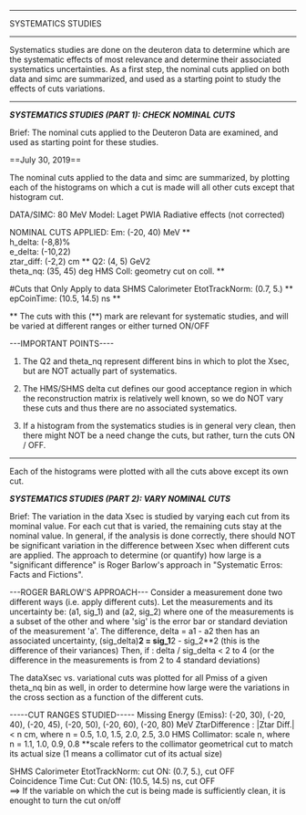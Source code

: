 *********************
SYSTEMATICS STUDIES
*********************

Systematics studies are done on the deuteron data to determine which are the
systematic effects of most relevance and determine their associated systematics
uncertainties.  As a first step, the nominal cuts applied on both data and simc
are summarized, and used as a starting point to study the effects of cuts variations. 

------------------------

***SYSTEMATICS STUDIES (PART 1): CHECK NOMINAL CUTS***

Brief: The nominal cuts applied to the Deuteron Data are examined, and used as starting point for these studies.

==July 30, 2019==

The nominal cuts applied to the data and simc are summarized, by plotting each of the histograms
on which a cut is made will all other cuts except that histogram cut. 

DATA/SIMC: 80 MeV
Model: Laget PWIA
Radiative effects (not corrected)

NOMINAL CUTS APPLIED: 
Em:        (-20, 40) MeV          **    
h_delta:   (-8,8)%  
e_delta:   (-10,22)   
ztar_diff: (-2,2) cm              **
Q2:        (4, 5) GeV2  
theta_nq:  (35, 45) deg
HMS Coll:  geometry cut on coll.  **

#Cuts that Only Apply to data
SHMS Calorimeter EtotTrackNorm: (0.7, 5.)          **    
epCoinTime:                     (10.5, 14.5) ns    **

** The cuts with this (**) mark are relevant for systematic studies, and will be varied at different ranges or either turned ON/OFF

---IMPORTANT POINTS---- 
1) The Q2 and theta_nq represent different bins in which to plot the Xsec, but are NOT actually part of systematics.

2) The HMS/SHMS delta cut defines our good acceptance region in which the reconstruction matrix is relatively well known,
   so we do NOT vary these cuts and thus there are no associated systematics.

3) If a histogram from the systematics studies is in general very clean, then there might NOT be a need change the cuts, but
   rather, turn the cuts ON / OFF.    

----------------------


Each of the histograms were plotted with all the cuts above except its own cut. 

***SYSTEMATICS STUDIES (PART 2): VARY NOMINAL CUTS***

Brief: The variation in the data Xsec is studied by varying each cut from its 
mominal value. For each cut that is varied, the remaining cuts stay at the nominal
value. In general, if the analysis is done correctly, there should NOT be significant 
variation in the difference between Xsec when different cuts are applied. The approach to determine (or quantify) 
how large is a "significant difference" is Roger Barlow's approach in "Systematic Erros: Facts and Fictions".

---ROGER BARLOW'S APPROACH---
Consider a measurement done two different ways (i.e. apply different cuts). Let the measurements and its uncertainty be:
(a1, sig_1) and (a2, sig_2) where one of the measurements is a subset of the other and where 'sig' is the error bar or standard deviation of the measurement 'a'.
The difference, delta = a1 - a2 then has an associated uncertainty, (sig_delta)**2 = sig_1**2 - sig_2**2  (this is the difference of their variances)
Then, if : 
      	   delta / sig_delta < 2 to 4 (or the difference in the measurements is from 2 to 4 standard deviations)


The dataXsec vs. variational cuts was plotted for all Pmiss of a given theta_nq bin as well, in order to determine how large were
the variations in the cross section as a function of the different cuts. 


-----CUT RANGES STUDIED-----
Missing Energy (Emiss): (-20, 30),  (-20, 40), (-20, 45), (-20, 50), (-20, 60), (-20, 80) MeV
ZtarDifference : |Ztar Diff.| < n cm,   where n = 0.5, 1.0, 1.5, 2.0, 2.5, 3.0
HMS Collimator: scale n, where n = 1.1, 1.0, 0.9, 0.8     **scale refers to the collimator geometrical cut to match its actual size (1 means a collimator cut of its actual size)

SHMS Calorimeter EtotTrackNorm: cut ON: (0.7, 5.), cut OFF  
Coincidence Time Cut:   Cut ON: (10.5, 14.5) ns, cut OFF   
==> If the variable on which the cut is being made is sufficiently clean, it is enought to turn the cut on/off
